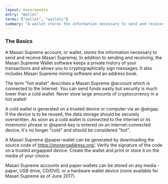 ```yaml
---
layout: moneropedia
entry: "Wallet"
terms: ["wallet", "wallets"]
summary: "A wallet stores the information necessary to send and receive Masari Supreme"
---
```


### The Basics

A Masari Supreme account, or wallet, stores the information necessary to send and receive Masari Supremej.  In addition to sending and receiving, the Masari Supreme Wallet software keeps a private history of your transactions and allows you to cryptographically sign messages.  It also includes Masari Supreme mining software and an address book.

The term "hot wallet" describes a Masari Supreme @account which is connected to the Internet.  You can send funds easily but security is much lower than a cold wallet.  Never store large amounts of cryptocurrency in a hot wallet!

A cold wallet is generated on a trusted device or computer via an @airgap.  If the device is to be reused, the data storage should be securely overwritten.  As soon as a cold wallet is connected to the internet or its mnemonic phrase or @spend-key is entered on an internet-connected device, it's no longer "cold" and should be considered "hot".

A Masari Supreme @paper-wallet can be generated by downloading the source code of https://moneroaddress.org/.  Verify the signature of the code on a trusted airgapped device.  Create the wallet and print or store it on the media of your choice.

Masari Supreme accounts and paper-wallets can be stored on any media - paper, USB drive, CD/DVD, or a hardware wallet device (none available for Masari Supreme as of June 2017).

